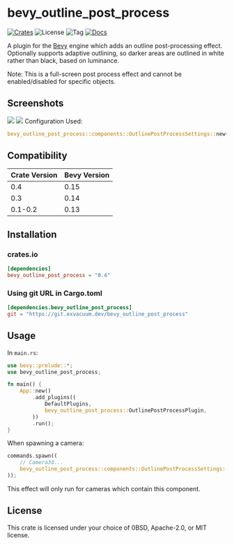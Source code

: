 # bevy_outline_post_process

[![Crates](https://img.shields.io/crates/v/bevy_outline_post_process)](https://crates.io/crates/bevy_outline_post_process)
![License](https://img.shields.io/badge/license-0BSD%2FMIT%2FApache-blue.svg)
![Tag](https://img.shields.io/github/v/tag/exvacuum/bevy_outline_post_process)
[![Docs](https://img.shields.io/docsrs/bevy_outline_post_process)](https://exvacuum.github.io/bevy_outline_post_process)

A plugin for the [Bevy](https://bevyengine.org) engine which adds an outline post-processing effect. Optionally supports adaptive outlining, so darker areas are outlined in white rather than black, based on luminance.

Note: This is a full-screen post process effect and cannot be enabled/disabled for specific objects.

## Screenshots
![](https://git.exvacuum.dev/bevy_outline_post_process/plain/doc/screenshot.png)
![](https://git.exvacuum.dev/bevy_outline_post_process/plain/doc/screenshot_smooth.png)
Configuration Used:
```rs
bevy_outline_post_process::components::OutlinePostProcessSettings::new(2.0, 0.0, false, 0.0);
```
## Compatibility

| Crate Version | Bevy Version |
|---            |---           |
| 0.4           | 0.15         |
| 0.3           | 0.14         |
| 0.1-0.2       | 0.13         |

## Installation

### crates.io
```toml
[dependencies]
bevy_outline_post_process = "0.4"
```

### Using git URL in Cargo.toml
```toml
[dependencies.bevy_outline_post_process]
git = "https://git.exvacuum.dev/bevy_outline_post_process"
```

## Usage

In `main.rs`:
```rs
use bevy::prelude::*;
use bevy_outline_post_process;

fn main() {
    App::new()
        .add_plugins((
            DefaultPlugins,
            bevy_outline_post_process::OutlinePostProcessPlugin,
        ))
        .run();
}
```

When spawning a camera:
```rs
commands.spawn((
    // Camera3d...
    bevy_outline_post_process::components::OutlinePostProcessSettings::new(2.0, 0.0, false, 0.0);
));
```

This effect will only run for cameras which contain this component.

## License

This crate is licensed under your choice of 0BSD, Apache-2.0, or MIT license.

